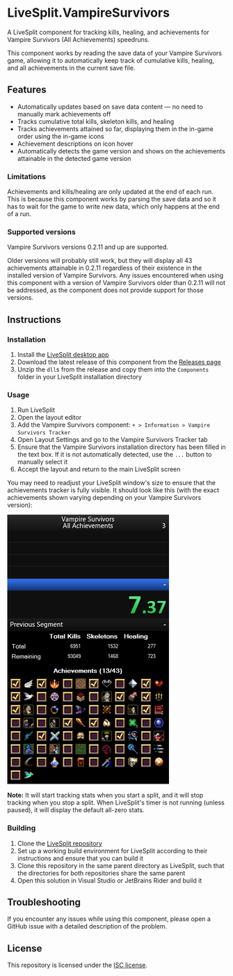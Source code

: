 LiveSplit.VampireSurvivors
==========================

A LiveSplit component for tracking kills, healing, and achievements for Vampire Survivors (All Achievements) speedruns.

This component works by reading the save data of your Vampire Survivors game, allowing it to automatically keep track of cumulative kills, healing, and all achievements in the current save file.

## Features

- Automatically updates based on save data content &mdash; no need to manually mark achievements off
- Tracks cumulative total kills, skeleton kills, and healing
- Tracks achievements attained so far, displaying them in the in-game order using the in-game icons
- Achievement descriptions on icon hover
- Automatically detects the game version and shows on the achievements attainable in the detected game version

### Limitations

Achievements and kills/healing are only updated at the end of each run. This is because this component works by parsing the save data and so it has to wait for the game to write new data, which only happens at the end of a run.

### Supported versions

Vampire Survivors versions 0.2.11 and up are supported.

Older versions will probably still work, but they will display all 43 achievements attainable in 0.2.11 regardless of their existence in the installed version of Vampire Survivors. Any issues encountered when using this component with a version of Vampire Survivors older than 0.2.11 will not be addressed, as the component does not provide support for those versions.

## Instructions

### Installation
1. Install the [LiveSplit desktop app](https://livesplit.org/downloads/)
2. Download the latest release of this component from the [Releases page](https://github.com/TalkTakesTime/LiveSplit.VampireSurvivors/releases)
3. Unzip the `dll`s from the release and copy them into the `Components` folder in your LiveSplit installation directory

### Usage
1. Run LiveSplit
2. Open the layout editor
3. Add the Vampire Survivors component: `+ > Information > Vampire Survivors Tracker`
4. Open Layout Settings and go to the Vampire Survivors Tracker tab
5. Ensure that the Vampire Survivors installation directory has been filled in the text box. If it is not automatically detected, use the `...` button to manually select it
6. Accept the layout and return to the main LiveSplit screen

You may need to readjust your LiveSplit window's size to ensure that the achievements tracker is fully visible. It should look like this (with the exact achievements shown varying depending on your Vampire Survivors version):

![Vampire Survivors Tracker UI in LiveSplit (Vampire Survivors v0.2.11)](livesplit-vampiresurvivors_0.2.11.png)

__Note:__ It will start tracking stats when you start a split, and it will stop tracking when you stop a split. When LiveSplit's timer is not running (unless paused), it will display the default all-zero stats.

### Building
1. Clone the [LiveSplit repository](https://github.com/LiveSplit/LiveSplit)
2. Set up a working build environment for LiveSplit according to their instructions and ensure that you can build it
3. Clone this repository in the same parent directory as LiveSplit, such that the directories for both repositories share the same parent
4. Open this solution in Visual Studio or JetBrains Rider and build it

## Troubleshooting

If you encounter any issues while using this component, please open a GitHub issue with a detailed description of the problem.

## License

This repository is licensed under the [ISC license](LICENSE).
